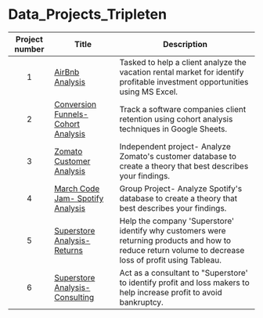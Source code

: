 # Data_Projects_Tripleten
| Project number | Title | Description | 
| :-----------: | ----------- | ----------- |
| 1 | [AirBnb Analysis](https://docs.google.com/spreadsheets/d/13q-g6C-cLXm7jqWKQLng_Aly4x2KxMF_ygE3hJC-9go/edit?usp=sharing) |Tasked to help a client analyze the vacation rental market for identify profitable investment opportunities using MS Excel. |
| 2 | [Conversion Funnels- Cohort Analysis](https://docs.google.com/spreadsheets/d/1pMQe6SAJSRbzA4jD2JJsP5wL68mZ3EB_OwgNHvkjYiE/edit?usp=sharing)|Track a software companies client retention using cohort analysis techniques in Google Sheets.|
| 3 | [Zomato Customer Analysis](https://acrobat.adobe.com/id/urn:aaid:sc:VA6C2:f47d3d5c-54c4-4e78-9f84-c8dc495f5fe8)| Independent project- Analyze Zomato's customer database to create a theory that best describes your findings.|
| 4 | [March Code Jam- Spotify Analysis](https://acrobat.adobe.com/id/urn:aaid:sc:VA6C2:928f3209-a822-4c73-a03a-720f470845c1) | Group Project- Analyze Spotify's database to create a theory that best describes your findings.|
| 5 | [Superstore Analysis- Returns](https://public.tableau.com/app/profile/jasmine.campos/viz/SuperstoreAnalysis_17135708198840/DashboardTemplate) | Help the company 'Superstore' identify why customers were returning products and how to reduce return volume to decrease loss of profit using Tableau. | 
| 6 | [Superstore Analysis- Consulting](https://public.tableau.com/app/profile/jasmine.campos/viz/SuperstoreProfittoLoss/ProfitCenterbySubcategory) | Act as a consultant to "Superstore' to identify profit and loss makers to help increase profit to avoid bankruptcy.
